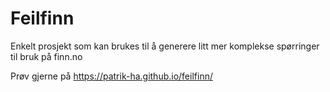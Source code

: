 # Feilfinn

Enkelt prosjekt som kan brukes til å generere litt mer komplekse spørringer til bruk på finn.no

Prøv gjerne på https://patrik-ha.github.io/feilfinn/